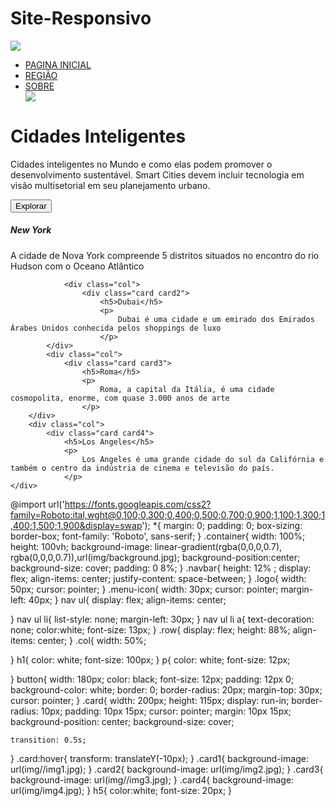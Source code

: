 # Site-Responsivo

<!DOCTYPE html>
<html lang="pt-br">
<head>
    <meta charset="UTF-8">
    <meta http-equiv="X-UA-Compatible" content="IE=edge">
    <meta name="viewport" content="width=device-width, initial-scale=1.0">
    <link rel="stylesheet" href="style.css">
    <title>Cidade inteligentes</title>
</head>
<body>
    <div class="container">
        <div class="navbar">
            <a href="index.html"> <img src="img/logo.png" class="logo"></a>
            <nav>
                <ul>
                    <li> <a href="#">PAGINA INICIAL</a></li>
                    <li> <a href="#">REGIÃO</a></li>
                    <li> <a href="#">SOBRE</a></li>
                    <img src="img/menu.png" class="menu-icon"/>
                </ul>
            </nav>
        </div>
        <div class="row">
            <div class="col">
                <h1>Cidades Inteligentes
                </i></h1>
                <p>
                    Cidades inteligentes no Mundo e como elas podem promover o desenvolvimento sustentável.
                    Smart Cities devem incluir tecnologia em visão multisetorial em seu planejamento urbano.
                </p>
                <button>Explorar</button>
            </div>
            <div class="col">
                <div class="card card1">
                    <h5>New York</h5>
                    <p>
                        A cidade de Nova York compreende 5 distritos situados no encontro do rio Hudson com o Oceano Atlântico
                    </p>
                </div>

                <div class="col">
                    <div class="card card2">
                        <h5>Dubai</h5>
                        <p>
                            Dubai é uma cidade e um emirado dos Emirados Árabes Unidos conhecida pelos shoppings de luxo
                        </p>
            </div>
            <div class="col">
                <div class="card card3">
                    <h5>Roma</h5>
                    <p>
                        Roma, a capital da Itália, é uma cidade cosmopolita, enorme, com quase 3.000 anos de arte
                    </p>
        </div>
        <div class="col">
            <div class="card card4">
                <h5>Los Angeles</h5>
                <p>
                    Los Angeles é uma grande cidade do sul da Califórnia e também o centro da indústria de cinema e televisão do país. 
                </p>
    </div>
</body>
</html>
                  
 @import url('https://fonts.googleapis.com/css2?family=Roboto:ital,wght@0,100;0,300;0,400;0,500;0,700;0,900;1,100;1,300;1,400;1,500;1,900&display=swap');
*{
    margin: 0;
    padding: 0;
    box-sizing: border-box;
    font-family: 'Roboto', sans-serif;
}
.container{
    width: 100%;
    height: 100vh;
    background-image: linear-gradient(rgba(0,0,0,0.7),
                                          rgba(0,0,0,0.7)),url(img/background.jpg);
    background-position:center;
    background-size: cover;
    padding: 0 8%;
}
.navbar{
    height: 12% ;
    display: flex;
    align-items: center;
    justify-content: space-between;
}
.logo{
    width: 50px;
    cursor: pointer;
}
.menu-icon{
    width: 30px;
    cursor: pointer;
    margin-left: 40px;
}
nav ul{
    display: flex;
    align-items: center;

}
nav ul li{
    list-style: none;
    margin-left: 30px;
}
nav ul li a{
    text-decoration: none;
    color:white;
    font-size: 13px;
}
.row{
    display: flex;
    height:  88%;
    align-items: center;
}
.col{
    width: 50%;

}
h1{
    color: white;
    font-size: 100px;
}
p{
    color: white;
    font-size: 12px;
   
}
button{
    width: 180px;
    color: black;
    font-size: 12px;
    padding: 12px 0;
    background-color: white;
    border: 0;
    border-radius: 20px;
    margin-top: 30px;
    cursor: pointer;
}
.card{
    width: 200px;
    height: 115px;
    display: run-in;
    border-radius: 10px;
    padding: 10px 15px;
    cursor: pointer;
    margin: 10px 15px;
    background-position: center;
    background-size: cover;
    
    transition: 0.5s;
}
.card:hover{
    transform: translateY(-10px);
}
.card1{
    background-image: url(img//img1.jpg);
}
.card2{
    background-image: url(img/img2.jpg);
}
.card3{
    background-image: url(img//img3.jpg);
}
.card4{
    background-image: url(img/img4.jpg);
}
h5{
    color:white;
    font-size: 20px;
}
